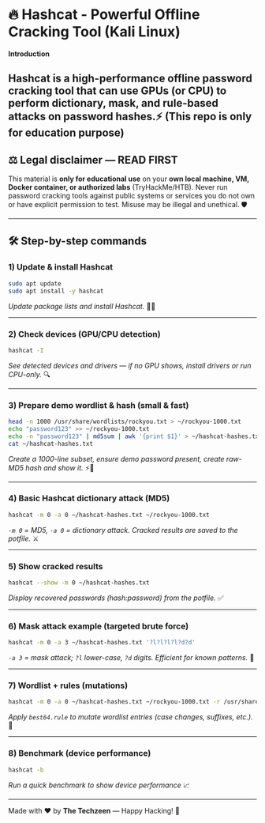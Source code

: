 # 🔥 Hashcat - Powerful Offline Cracking Tool (Kali Linux)

**Introduction** 

Hashcat is a high-performance offline password cracking tool that can use GPUs (or CPU) to perform dictionary, mask, and rule-based attacks on password hashes.⚡️
(This repo is only for education purpose)
---

## ⚖️ Legal disclaimer — READ FIRST
This material is **only for educational use** on your **own local machine, VM, Docker container, or authorized labs** (TryHackMe/HTB). Never run password cracking tools against public systems or services you do not own or have explicit permission to test. Misuse may be illegal and unethical. 🛡️

---

## 🛠️ Step-by-step commands

### 1) Update & install Hashcat
```bash
sudo apt update
sudo apt install -y hashcat
```
*Update package lists and install Hashcat.* 🔄🧩

---

### 2) Check devices (GPU/CPU detection)
```bash
hashcat -I
```
*See detected devices and drivers — if no GPU shows, install drivers or run CPU-only.* 🔍

---

### 3) Prepare demo wordlist & hash (small & fast)
```bash
head -n 1000 /usr/share/wordlists/rockyou.txt > ~/rockyou-1000.txt
echo "password123" >> ~/rockyou-1000.txt
echo -n "password123" | md5sum | awk '{print $1}' > ~/hashcat-hashes.txt
cat ~/hashcat-hashes.txt
```
*Create a 1000-line subset, ensure demo password present, create raw-MD5 hash and show it.* ⚡🔐

---

### 4) Basic Hashcat dictionary attack (MD5)
```bash
hashcat -m 0 -a 0 ~/hashcat-hashes.txt ~/rockyou-1000.txt
```
*`-m 0` = MD5, `-a 0` = dictionary attack. Cracked results are saved to the potfile.* ⚔️

---

### 5) Show cracked results
```bash
hashcat --show -m 0 ~/hashcat-hashes.txt
```
*Display recovered passwords (hash:password) from the potfile.* ✅

---

### 6) Mask attack example (targeted brute force)
```bash
hashcat -m 0 -a 3 ~/hashcat-hashes.txt '?l?l?l?l?d?d'
```
*`-a 3` = mask attack; `?l` lower-case, `?d` digits. Efficient for known patterns.* 🎯

---

### 7) Wordlist + rules (mutations)
```bash
hashcat -m 0 -a 0 ~/hashcat-hashes.txt ~/rockyou-1000.txt -r /usr/share/hashcat/rules/best64.rule
```
*Apply `best64.rule` to mutate wordlist entries (case changes, suffixes, etc.).* 🔁

---

### 8) Benchmark (device performance)
```bash
hashcat -b
```
*Run a quick benchmark to show device performance* 📈

---

Made with ❤️ by **The Techzeen** — Happy Hacking! 🎉


